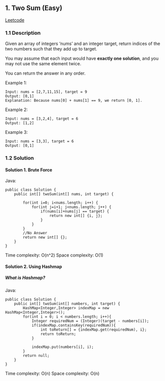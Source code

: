 ## 1. Two Sum (Easy)

[Leetcode](https://leetcode.com/problems/two-sum/)

### 1.1 Description

Given an array of integers ‘nums’ and an integer target, return indices of the two numbers such that they add up to target.

You may assume that each input would have **exactly one solution**, and you may not use the same element twice.

You can return the answer in any order.

Example 1:

    Input: nums = [2,7,11,15], target = 9
    Output: [0,1]
    Explanation: Because nums[0] + nums[1] == 9, we return [0, 1].

Example 2:

    Input: nums = [3,2,4], target = 6
    Output: [1,2]

Example 3:

    Input: nums = [3,3], target = 6
    Output: [0,1]

### 1.2 Solution

#### Solution 1. Brute Force

Java:

    public class Solution {
        public int[] twoSum(int[] nums, int target) {

            for(int i=0; i<nums.length; i++) {
                for(int j=i+1; j<nums.length; j++) {
                    if(nums[i]+nums[j] == target) {
                        return new int[] {i, j};
                    }
                }
            }
            //No Answer
            return new int[] {};
        }
    }

Time complexity: O(n^2)
Space complexity: O(1)

#### Solution 2. Using Hashmap

##### What is Hashmap?

Java:

    public class Solution {
        public int[] twoSum(int[] numbers, int target) {
            HashMap<Integer,Integer> indexMap = new HashMap<Integer,Integer>();
            for(int i = 0; i < numbers.length; i++){
                Integer requiredNum = (Integer)(target - numbers[i]);
                if(indexMap.containsKey(requiredNum)){
                    int toReturn[] = {indexMap.get(requiredNum), i};
                    return toReturn;
                }

                indexMap.put(numbers[i], i);
            }
            return null;
        }
    }

Time complexity: O(n)
Space complexity: O(n)
